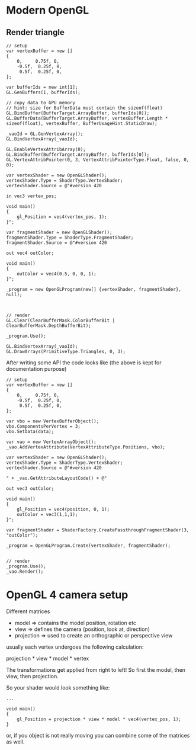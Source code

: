 # Modern OpenGL

## Render triangle

```
// setup
var vertexBuffer = new []
{
    0,     0.75f, 0, 
    -0.5f,  0.25f, 0, 
     0.5f,  0.25f, 0, 
};

var bufferIds = new int[1];
GL.GenBuffers(1, bufferIds);

// copy data to GPU memory
// hint: size for BufferData must contain the sizeof(float)
GL.BindBuffer(BufferTarget.ArrayBuffer, bufferIds[0]);
GL.BufferData(BufferTarget.ArrayBuffer, vertexBuffer.Length * sizeof(float), vertexBuffer, BufferUsageHint.StaticDraw);

_vaoId = GL.GenVertexArray();
GL.BindVertexArray(_vaoId);

GL.EnableVertexAttribArray(0);
GL.BindBuffer(BufferTarget.ArrayBuffer, bufferIds[0]);
GL.VertexAttribPointer(0, 3, VertexAttribPointerType.Float, false, 0, 0);

var vertexShader = new OpenGLShader();
vertexShader.Type = ShaderType.VertexShader;
vertexShader.Source = @"#version 420

in vec3 vertex_pos;

void main()
{
    gl_Position = vec4(vertex_pos, 1);
}";

var fragmentShader = new OpenGLShader();
fragmentShader.Type = ShaderType.FragmentShader;
fragmentShader.Source = @"#version 420

out vec4 outColor;

void main()
{
    outColor = vec4(0.5, 0, 0, 1);
}";

_program = new OpenGLProgram(new[] {vertexShader, fragmentShader}, null);



// render
GL.Clear(ClearBufferMask.ColorBufferBit | ClearBufferMask.DepthBufferBit);
            
_program.Use();

GL.BindVertexArray(_vaoId);
GL.DrawArrays(PrimitiveType.Triangles, 0, 3);
```

After writing some API the code looks like (the above is kept for documentation purpose)

```
// setup
var vertexBuffer = new []
{
    0,     0.75f, 0, 
    -0.5f,  0.25f, 0, 
     0.5f,  0.25f, 0, 
};

var vbo = new VertexBufferObject();
vbo.ComponentsPerVertex = 3;
vbo.SetData(data);

var vao = new VertexArrayObject();
_vao.AddVertexAttribute(VertexAttributeType.Positions, vbo);

var vertexShader = new OpenGLShader();
vertexShader.Type = ShaderType.VertexShader;
vertexShader.Source = @"#version 420

" + _vao.GetAttributeLayoutCode() + @"

out vec3 outColor;

void main()
{
    gl_Position = vec4(position, 0, 1);
    outColor = vec3(1,1,1);
}";

var fragmentShader = ShaderFactory.CreatePassthroughFragmentShader(3, "outColor");

_program = OpenGLProgram.Create(vertexShader, fragmentShader);


// render
_program.Use();
_vao.Render();
```

# OpenGL 4 camera setup

Different matrices
- model => contains the model position, rotation etc
- view  => defines the camera (position, look at, direction)
- projection  => used to create an orthographic or perspective view

usually each vertex undergoes the following calculation:

projection * view * model * vertex

The transformations get applied from right to left! So first the model, then view, then projection.

So your shader would look something like:

```
...

void main()
{
    gl_Position = projection * view * model * vec4(vertex_pos, 1);
}
```

or, if you object is not really moving you can combine some of the matrices as well.

